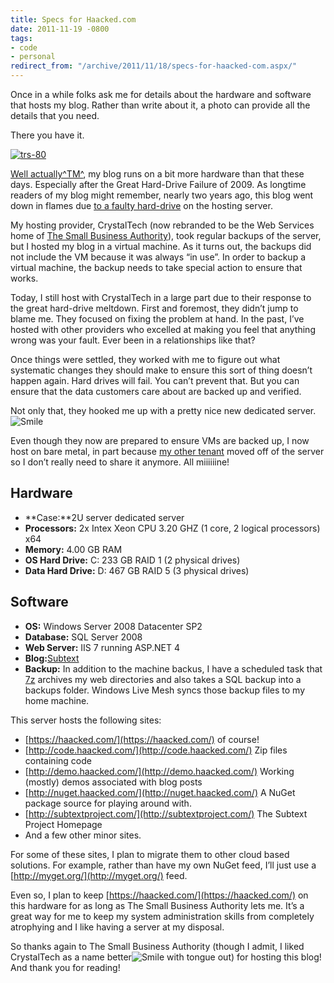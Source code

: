 ```yaml
---
title: Specs for Haacked.com
date: 2011-11-19 -0800
tags:
- code
- personal
redirect_from: "/archive/2011/11/18/specs-for-haacked-com.aspx/"
---
```


Once in a while folks ask me for details about the hardware and software
that hosts my blog. Rather than write about it, a photo can provide all
the details that you need.

There you have it.

[![trs-80](https://haacked.com/images/haacked_com/WindowsLiveWriter/Hardware-Specs-for-Haacked.com_8473/trs-80_3.jpg "trs-80")](http://www.flickr.com/photos/37796451@N00/4820596557/ "By EasterBilby - Creative Commons Some Rights Reserved")

[Well
actually^TM^](http://tirania.org/blog/archive/2011/Feb-17.html "Well, Actually"),
my blog runs on a bit more hardware than that these days. Especially
after the Great Hard-Drive Failure of 2009. As longtime readers of my
blog might remember, nearly two years ago, this blog went down in flames
due [to a faulty
hard-drive](https://haacked.com/archive/2009/12/14/back-in-business-again.aspx "Back in Business")
on the hosting server.

My hosting provider, CrystalTech (now rebranded to be the Web Services
home of [The Small Business
Authority](http://webservices.thesba.com/crystaltech.aspx "CrystalTech new brand")),
took regular backups of the server, but I hosted my blog in a virtual
machine. As it turns out, the backups did not include the VM because it
was always “in use”. In order to backup a virtual machine, the backup
needs to take special action to ensure that works.

Today, I still host with CrystalTech in a large part due to their
response to the great hard-drive meltdown. First and foremost, they
didn’t jump to blame me. They focused on fixing the problem at hand. In
the past, I’ve hosted with other providers who excelled at making you
feel that anything wrong was your fault. Ever been in a relationships
like that?

Once things were settled, they worked with me to figure out what
systematic changes they should make to ensure this sort of thing doesn’t
happen again. Hard drives will fail. You can’t prevent that. But you can
ensure that the data customers care about are backed up and verified.

Not only that, they hooked me up with a pretty nice new dedicated
server.
![Smile](https://haacked.com/images/haacked_com/WindowsLiveWriter/Hardware-Specs-for-Haacked.com_8473/wlEmoticon-smile_2.png)

Even though they now are prepared to ensure VMs are backed up, I now
host on bare metal, in part because [my other
tenant](http://codinghorror.com/ "Jeff Atwood") moved off of the server
so I don’t really need to share it anymore. All miiiiiine!

Hardware
--------

-   **Case:**2U server dedicated server
-   **Processors:** 2x Intex Xeon CPU 3.20 GHZ (1 core, 2 logical
    processors) x64
-   **Memory:** 4.00 GB RAM
-   **OS Hard Drive:** C: 233 GB RAID 1 (2 physical drives)
-   **Data Hard Drive:** D: 467 GB RAID 5 (3 physical drives)

Software
--------

-   **OS:** Windows Server 2008 Datacenter SP2
-   **Database:** SQL Server 2008
-   **Web Server:** IIS 7 running ASP.NET 4
-   **Blog:**[Subtext](http://subtextproject.com)
-   **Backup:** In addition to the machine backus, I have a scheduled
    task that [7z](http://www.7-zip.org/ "7-zip") archives my web
    directories and also takes a SQL backup into a backups folder.
    Windows Live Mesh syncs those backup files to my home machine.

This server hosts the following sites:

-   [https://haacked.com/](https://haacked.com/) of course!
-   [http://code.haacked.com/](http://code.haacked.com/) Zip files
    containing code
-   [http://demo.haacked.com/](http://demo.haacked.com/) Working
    (mostly) demos associated with blog posts
-   [http://nuget.haacked.com/](http://nuget.haacked.com/) A NuGet
    package source for playing around with.
-   [http://subtextproject.com/](http://subtextproject.com/) The Subtext
    Project Homepage
-   And a few other minor sites.

For some of these sites, I plan to migrate them to other cloud based
solutions. For example, rather than have my own NuGet feed, I’ll just
use a [http://myget.org/](http://myget.org/) feed.

Even so, I plan to keep [https://haacked.com/](https://haacked.com/) on
this hardware for as long as The Small Business Authority lets me. It’s
a great way for me to keep my system administration skills from
completely atrophying and I like having a server at my disposal.

So thanks again to The Small Business Authority (though I admit, I liked
CrystalTech as a name better![Smile with tongue
out](https://haacked.com/images/haacked_com/WindowsLiveWriter/Hardware-Specs-for-Haacked.com_8473/wlEmoticon-smilewithtongueout_2.png))
for hosting this blog! And thank you for reading!

